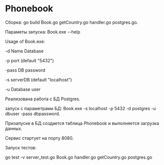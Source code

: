 # Phonebook

Сборка:
go build Book.go getCountry.go handler.go postgres.go.

Параметы запуска:  Book.exe --help

Usage of Book.exe:

  -d    Name Database
  
  -p    port (default "5432")
  
  -pass DB password
  
  -s    serverDB (default "localhost")
  
  -u    Database user

Реализована работа с БД Postgres.

запуск с параметрами БД:
Book.exe -s localhost -p 5432 -d postgres -u dbuser -pass dbpassword.

Призапуске в БД создается таблица Phonebook и выполняется загрузка данных.

Сервис стартует на порту 8080.

Запуск тестов:

go test -v server_test.go Book.go handler.go getCountry.go postgres.go
